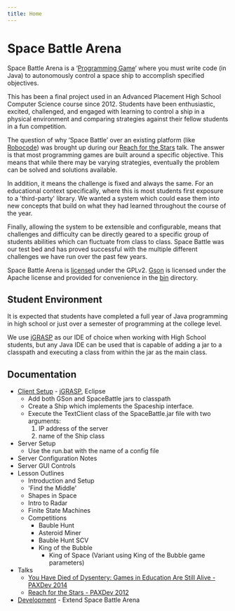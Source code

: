 ```yaml
---
title: Home
---
```


Space Battle Arena
============

Space Battle Arena is a ‘[Programming Game](http://en.wikipedia.org/wiki/Programming_game)‘ where you must write code (in Java) to autonomously control a space ship to accomplish specified objectives.  

This has been a final project used in an Advanced Placement High School Computer Science course since 2012.  Students have been enthusiastic, excited, challenged, and engaged with learning to control a ship in a physical environment and comparing strategies against their fellow students in a fun competition.

The question of why ‘Space Battle’ over an existing platform (like [Robocode](http://robocode.sourceforge.net/)) was brought up during our [Reach for the Stars](http://www.mikeware.com/2012/09/reach-for-the-stars-educating-the-next-generation-using-games/) talk.  The answer is that most programming games are built around a specific objective.  This means that while there may be varying strategies, eventually the problem can be solved and solutions available.  

In addition, it means the challenge is fixed and always the same.  For an educational context specifically, where this is most students first exposure to a 'third-party' library.  We wanted a system which could ease them into new concepts that build on what they had learned throughout the course of the year.  

Finally, allowing the system to be extensible and configurable, means that challenges and difficulty can be directly geared to a specific group of students abilities which can fluctuate from class to class.  Space Battle was our test bed and has proved successful with the multiple different challenges we have run over the past few years.

Space Battle Arena is [licensed](LICENSE) under the GPLv2.  [Gson](https://github.com/google/gson) is licensed under the Apache license and provided for convenience in the [bin](bin/) directory.

Student Environment
-------------------------
It is expected that students have completed a full year of Java programming in high school or just over a semester of programming at the college level.

We use [jGRASP](http://www.jgrasp.org/) as our IDE of choice when working with High School students, but any Java IDE can be used that is capable of adding a jar to a classpath and executing a class from within the jar as the main class.

Documentation
------------------
* [Client Setup](client/index.html) - [jGRASP](client/jGRASP/jGRASPSetup.html), Eclipse
    * Add both GSon and SpaceBattle jars to classpath
    * Create a Ship which implements the Spaceship interface.
    * Execute the TextClient class of the SpaceBattle.jar file with two arguments:
        1. IP address of the server
        2. name of the Ship class
* Server Setup
    * Use the run.bat with the name of a config file
* Server Configuration Notes
* Server GUI Controls
* Lesson Outlines
    * Introduction and Setup
    * 'Find the Middle'
    * Shapes in Space
    * Intro to Radar
    * Finite State Machines
    * Competitions
        * Bauble Hunt
        * Asteroid Miner
        * Bauble Hunt SCV
        * King of the Bubble
            * King of Space (Variant using King of the Bubble game parameters)
* Talks
    * [You Have Died of Dysentery: Games in Education Are Still Alive - PAXDev 2014](http://www.mikeware.com/2014/08/you-have-died-of-dysentery-games-in-education-are-still-alive/)
    * [Reach for the Stars - PAXDev 2012](http://www.mikeware.com/2012/09/reach-for-the-stars-educating-the-next-generation-using-games/)
* [Development](dev/index.html) - Extend Space Battle Arena

